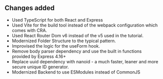 ## Changes added

- Used TypeScript for both React and Express
- Used Vite for the build tool instead of the webpack configuration which comes with CRA.
- Used React Router Dom v6 instead of the v5 used in the tutorial.
- Modernized Folder Structure to the typical pattern.
- Improvised the logic for the useForm hook.
- Remove body parser dependency and use the built in functions provided by Express 4.16+
- Replace uuid dependency with nanoid - a much faster, leaner and more secure unique ID generator.
- Modernized Backend to use ESModules instead of CommonJS
